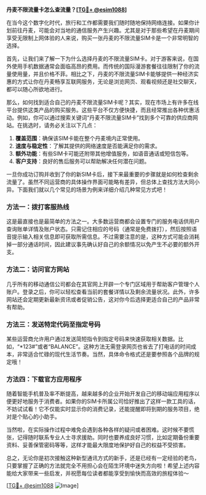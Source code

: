 **丹麦不限流量卡怎么查流量？[[TG💪+ @esim1088](https://t.me/s/esim1088)]**

在当今这个数字化时代，旅行和工作都需要我们随时随地保持网络连接。如果你计划前往丹麦，可能会对当地的通信服务产生兴趣。尤其是对于那些希望在丹麦期间享受无限制上网体验的人来说，购买一张丹麦的不限流量SIM卡是一个非常明智的选择。

首先，让我们来了解一下为什么选择丹麦的不限流量SIM卡。对于游客来说，在国外使用手机数据通常会面临高昂的费用。而传统的国际漫游套餐往往限制了你的流量使用量，并且价格不菲。相比之下，丹麦的不限流量SIM卡能够提供一种经济实惠的方式让你在丹麦畅享互联网服务，无论是浏览网页、观看视频还是社交聊天，都可以随心所欲地进行。

那么，如何找到适合自己的丹麦不限流量SIM卡呢？其实，现在市场上有许多在线平台提供这类产品的购买服务。这些平台不仅方便快捷，而且经常推出各种优惠活动。例如，你可以通过搜索关键词“丹麦不限流量SIM卡”找到多个可靠的供应商网站。在挑选时，请务必关注以下几点：

1. **覆盖范围**：确保该SIM卡能在整个丹麦境内正常使用。
2. **速度与稳定性**：了解其提供的网络速度是否能满足你的需求。
3. **额外功能**：有些SIM卡可能还附带其他增值服务，如语音通话或短信包等。
4. **客户支持**：良好的售后服务可以帮助解决任何潜在问题。

一旦你成功订购并收到了你的新SIM卡后，接下来最重要的步骤就是如何检查剩余流量了。虽然不同运营商的具体操作界面可能略有差异，但总体上查找方法大同小异。下面我们就以几个常见的场景为例来详细介绍几种常见方式吧！

### 方法一：拨打客服热线
这是最直接也是最简单的方法之一。大多数运营商都会设置专门的服务电话供用户查询账单详情及账户状态。只需记住相应的号码（通常是免费拨打），然后按照语音提示输入相关信息即可获取所需信息。不过需要注意的是，这种方式可能会消耗掉一部分通话时间，因此建议事先确认好自己的余额情况以免产生不必要的额外开支。

### 方法二：访问官方网站
几乎所有的移动通信公司都会在其官网上开辟一个专门区域用于帮助客户管理个人账户。登录之后，你可以轻松查看当前的套餐详情以及剩余流量状况。此外，许多网站还会定期更新最新资讯或者促销公告，这对你今后选择更适合自己的产品非常有帮助。

### 方法三：发送特定代码至指定号码
某些运营商允许用户通过发送简短指令到指定号码来快速获取相关数据。比如，“*123#”或者“BALANCE”。这种方法无需登录网页也省去了打电话的时间成本，非常适合忙碌的现代生活节奏。当然，具体命令格式还是要参照各个品牌的规定哦！

### 方法四：下载官方应用程序
随着智能手机普及率不断提高，越来越多的企业开始开发自己的移动端应用程序以便更好地服务于消费者。如果你的SIM卡所属公司恰好推出了这样一款工具的话，不妨试试看！它不仅能实时显示你的消费记录，还能提醒即将到期的服务项目，绝对是个贴心的小助手。

当然啦，在实际操作过程中难免会遇到各种各样的疑问或者困难。这时候不要慌张，记得随时联系专业人士寻求援助。同时也要养成良好习惯，比如定期备份重要资料、妥善保管密码等等，这样才能最大限度地保护好自己的权益不受损害。

总之，无论你是初次接触这种新型通讯方式的新手，还是已经有一定经验的老鸟，只要掌握了正确的方法就完全不用担心会在陌生环境中迷失方向啦！希望上述内容能给大家带来一些启发，并祝愿每位读者都能享受到愉快而高效的旅程体验～

[[TG💪+ @esim1088](https://t.me/s/esim1088) ![Image](https://i.postimg.cc/4NQfJmqS/Snipaste-2025-05-13-00-14-12.png)]